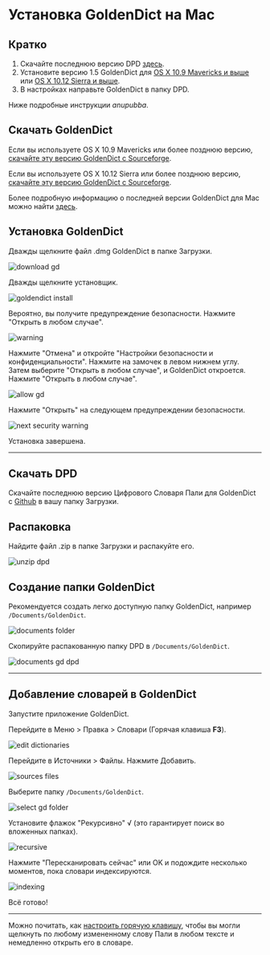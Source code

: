 # Установка GoldenDict на Mac

## Кратко

1. Скачайте последнюю версию DPD [здесь](https://github.com/digitalpalidictionary/rus-release/releases).
2. Установите версию 1.5 GoldenDict для [OS X 10.9 Mavericks и выше](https://sourceforge.net/projects/goldendict/files/early%20access%20builds/MacOS/GoldenDict-1.5.0-RC2-372-gc3ff15f%28Qt_563%29.dmg/download) или [OS X 10.12 Sierra и выше](https://sourceforge.net/projects/goldendict/files/early%20access%20builds/MacOS/GoldenDict-1.5.0-RC2-372-gc3ff15f%28Qt_5121%29.dmg/download).
3. В настройках направьте GoldenDict в папку DPD.

Ниже подробные инструкции *anupubba*.

## Скачать GoldenDict

Если вы используете OS X 10.9 Mavericks или более позднюю версию, [скачайте эту версию GoldenDict с Sourceforge](https://sourceforge.net/projects/goldendict/files/early%20access%20builds/MacOS/GoldenDict-1.5.0-RC2-372-gc3ff15f%28Qt_563%29.dmg/download).

Если вы используете OS X 10.12 Sierra или более позднюю версию, [скачайте эту версию GoldenDict с Sourceforge](https://sourceforge.net/projects/goldendict/files/early%20access%20builds/MacOS/GoldenDict-1.5.0-RC2-372-gc3ff15f%28Qt_5121%29.dmg/download).

Более подробную информацию о последней версии GoldenDict для Mac можно найти [здесь](https://github.com/goldendict/goldendict/wiki/Early-Access-Builds-for-Mac-OS-X).

## Установка GoldenDict

Дважды щелкните файл .dmg GoldenDict в папке Загрузки.

![download gd](pics/mac-install/download%20gd.png)

Дважды щелкните установщик.

![goldendict install](pics/mac-install/goldendict%20install.png)

Вероятно, вы получите предупреждение безопасности. Нажмите "Открыть в любом случае".

![warning](pics/mac-install/warning.png)

Нажмите "Отмена" и откройте "Настройки безопасности и конфиденциальности". Нажмите на замочек в левом нижнем углу. Затем выберите "Открыть в любом случае", и GoldenDict откроется. Нажмите "Открыть в любом случае".

![allow gd](pics/mac-install/allow%20gd.png)

Нажмите "Открыть" на следующем предупреждении безопасности.

![next security warning](pics/mac-install/next%20security%20warning.png)

Установка завершена.

---

## Скачать DPD

Скачайте последнюю версию Цифрового Словаря Пали для GoldenDict с [Github](https://github.com/digitalpalidictionary/rus-release/releases) в вашу папку Загрузки.

## Распаковка

Найдите файл .zip в папке Загрузки и распакуйте его.

![unzip dpd](pics/mac-install/unzip%20dpd.png)

## Создание папки GoldenDict

Рекомендуется создать легко доступную папку GoldenDict, например `/Documents/GoldenDict`.

![documents folder](pics/mac-install/documents%20folder.png)

Скопируйте распакованную папку DPD в `/Documents/GoldenDict`.

![documents gd dpd](pics/mac-install/documents%20gd%20dpd.png)

---

## Добавление словарей в GoldenDict

Запустите приложение GoldenDict.

Перейдите в Меню > Правка > Словари (Горячая клавиша **F3**).

![edit dictionaries](pics/mac-install/edit%20dictionaries.png)

Перейдите в Источники > Файлы. Нажмите Добавить.

![sources files](pics/mac-install/sources%20files.png)

Выберите папку `/Documents/GoldenDict`.

![select gd folder](pics/mac-install/select%20gd%20folder.png)

Установите флажок "Рекурсивно" √ (это гарантирует поиск во вложенных папках).

![recursive](pics/mac-install/recursive.png)

Нажмите "Пересканировать сейчас" или OK и подождите несколько моментов, пока словари индексируются.

![indexing](pics/mac-install/indexing.png)

Всё готово!

---

Можно почитать, как [настроить горячую клавишу](setup_hotkey.html), чтобы вы могли щелкнуть по любому измененному слову Пали в любом тексте и немедленно открыть его в словаре.